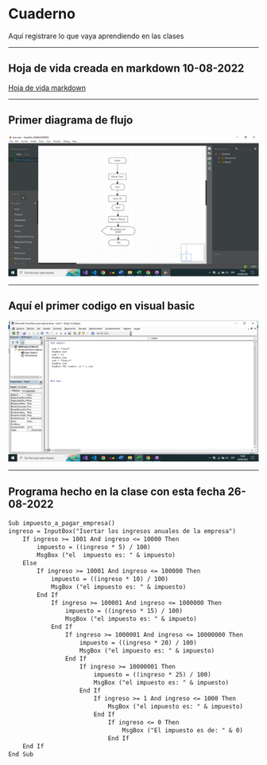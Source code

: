 # Cuaderno
Aquí registrare lo que vaya aprendiendo en las clases
___
## Hoja de vida creada en markdown 10-08-2022
[Hoja de vida markdown](https://github.com/FabioP0/hoja_de_vida)
___
## Primer diagrama de flujo
<a href=""><img src="https://github.com/FabioP0/Cuaderno/blob/main/strauml.png?raw=true" alt="fotico" border="0" width="560"></a>
___

## Aquí el primer codigo en visual basic
<a href=""><img src="https://github.com/FabioP0/Cuaderno/blob/main/visual%20basic.png?raw=true" alt="Img" border="0" width="560"></a>
___
## Programa hecho en la clase con esta fecha 26-08-2022
```
Sub impuesto_a_pagar_empresa()
ingreso = InputBox("Isertar los ingresos anuales de la empresa")
    If ingreso >= 1001 And ingreso <= 10000 Then
        impuesto = ((ingreso * 5) / 100)
        MsgBox ("el  impuesto es: " & impuesto)
    Else
        If ingreso >= 10001 And ingreso <= 100000 Then
            impuesto = ((ingreso * 10) / 100)
            MsgBox ("el impuesto es: " & impuesto)
        End If
            If ingreso >= 100001 And ingreso <= 1000000 Then
                impuesto = ((ingreso * 15) / 100)
                MsgBox ("el impuesto es: " & impueto)
            End If
                If ingreso >= 1000001 And ingreso <= 10000000 Then
                    impuesto = ((ingreso * 20) / 100)
                    MsgBox ("el impuesto es: " & impuesto)
                End If
                    If ingreso >= 10000001 Then
                        impuesto = ((ingreso * 25) / 100)
                        MsgBox ("el impuesto es: " & impuesto)
                    End If
                        If ingreso >= 1 And ingreso <= 1000 Then
                            MsgBox ("el impuesto es: " & impuesto)
                        End If
                            If ingreso <= 0 Then
                                MsgBox ("El impuesto es de: " & 0)
                            End If
    End If
End Sub
```
